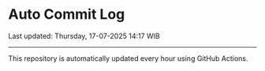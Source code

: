 # Auto Commit Log

Last updated: Thursday, 17-07-2025 14:17 WIB

---

This repository is automatically updated every hour using GitHub Actions.
